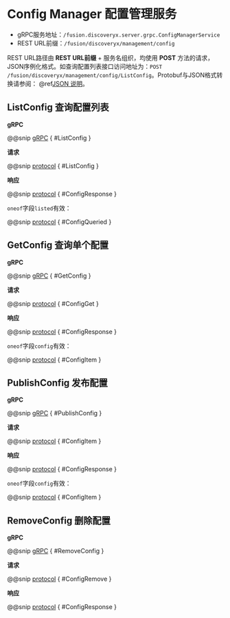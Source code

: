 # Config Manager 配置管理服务

- gRPC服务地址：`/fusion.discoveryx.server.grpc.ConfigManagerService`
- REST URL前缀：`/fusion/discoveryx/management/config`

REST URL路径由 **REST URL前缀** + 服务名组织，均使用 **POST** 方法的请求，JSON序例化格式。如查询配置列表接口访问地址为：`POST /fusion/discoveryx/management/config/ListConfig`。Protobuf与JSON格式转换请参阅： @ref[JSON 说明](../json.md)。

## ListConfig 查询配置列表

**gRPC**

@@snip [gRPC](../../../../../../discoveryx-server/src/main/protobuf/fusion/discoveryx/server/grpc/server.proto) { #ListConfig }

**请求**

@@snip [protocol](../../../../../../discoveryx-server/src/main/protobuf/fusion/discoveryx/server/protocol/config.proto) { #ListConfig }

**响应**

@@snip [protocol](../../../../../../discoveryx-server/src/main/protobuf/fusion/discoveryx/server/protocol/config.proto) { #ConfigResponse }

`oneof`字段`listed`有效：

@@snip [protocol](../../../../../../discoveryx-common/src/main/protobuf/fusion/discoveryx/model/discoveryx.proto) { #ConfigQueried }

## GetConfig 查询单个配置

**gRPC**

@@snip [gRPC](../../../../../../discoveryx-server/src/main/protobuf/fusion/discoveryx/server/grpc/server.proto) { #GetConfig }

**请求**

@@snip [protocol](../../../../../../discoveryx-common/src/main/protobuf/fusion/discoveryx/model/discoveryx.proto) { #ConfigGet }

**响应**

@@snip [protocol](../../../../../../discoveryx-server/src/main/protobuf/fusion/discoveryx/server/protocol/config.proto) { #ConfigResponse }

`oneof`字段`config`有效：

@@snip [protocol](../../../../../../discoveryx-common/src/main/protobuf/fusion/discoveryx/model/discoveryx.proto) { #ConfigItem }

## PublishConfig 发布配置

**gRPC**

@@snip [gRPC](../../../../../../discoveryx-server/src/main/protobuf/fusion/discoveryx/server/grpc/server.proto) { #PublishConfig }

**请求**

@@snip [protocol](../../../../../../discoveryx-common/src/main/protobuf/fusion/discoveryx/model/discoveryx.proto) { #ConfigItem }

**响应**

@@snip [protocol](../../../../../../discoveryx-server/src/main/protobuf/fusion/discoveryx/server/protocol/config.proto) { #ConfigResponse }

`oneof`字段`config`有效：

@@snip [protocol](../../../../../../discoveryx-common/src/main/protobuf/fusion/discoveryx/model/discoveryx.proto) { #ConfigItem }

## RemoveConfig 删除配置

**gRPC**

@@snip [gRPC](../../../../../../discoveryx-server/src/main/protobuf/fusion/discoveryx/server/grpc/server.proto) { #RemoveConfig }

**请求**

@@snip [protocol](../../../../../../discoveryx-common/src/main/protobuf/fusion/discoveryx/model/discoveryx.proto) { #ConfigRemove }

**响应**

@@snip [protocol](../../../../../../discoveryx-server/src/main/protobuf/fusion/discoveryx/server/protocol/config.proto) { #ConfigResponse }
